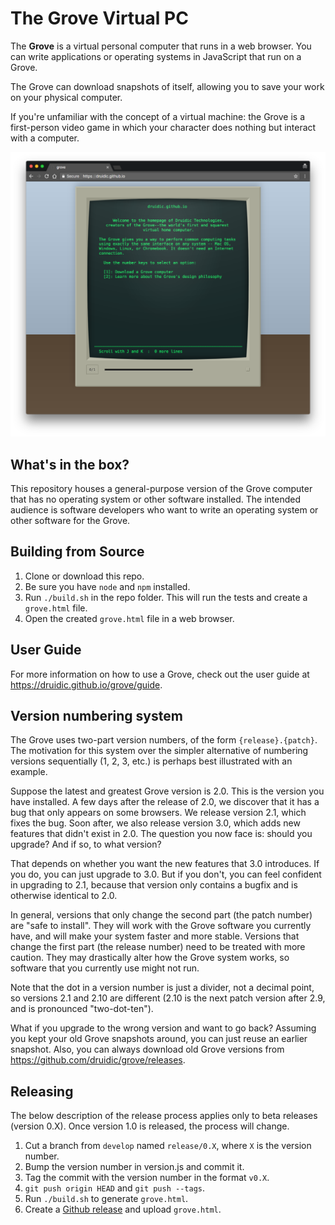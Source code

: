 # The Grove Virtual PC

The **Grove** is a virtual personal computer that runs in a
web browser. You can write applications or operating systems
in JavaScript that run on a Grove.

The Grove can download snapshots of itself, allowing you to
save your work on your physical computer.

If you're unfamiliar with the concept of a virtual machine:
the Grove is a first-person video game in which your
character does nothing but interact with a computer.

![Screenshot of a Grove computer running a simple program](screenshot.png)

## What's in the box?

This repository houses a general-purpose version of the
Grove computer that has no operating system or other
software installed. The intended audience is software
developers who want to write an operating system or other
software for the Grove.

## Building from Source

1. Clone or download this repo.
2. Be sure you have `node` and `npm` installed.
3. Run `./build.sh` in the repo folder. This will run the
   tests and create a `grove.html` file.
4. Open the created `grove.html` file in a web browser.

## User Guide

For more information on how to use a Grove, check out the
user guide at https://druidic.github.io/grove/guide.

## Version numbering system

The Grove uses two-part version numbers, of the form
`{release}.{patch}`. The motivation for this system over the
simpler alternative of numbering versions sequentially
(1, 2, 3, etc.) is perhaps best illustrated with an example.

Suppose the latest and greatest Grove version is 2.0. This
is the version you have installed. A few days after the
release of 2.0, we discover that it has a bug that only
appears on some browsers. We release version 2.1, which
fixes the bug. Soon after, we also release version 3.0,
which adds new features that didn't exist in 2.0. The
question you now face is: should you upgrade? And if so, to
what version?

That depends on whether you want the new features that 3.0
introduces. If you do, you can just upgrade to 3.0. But if
you don't, you can feel confident in upgrading to 2.1,
because that version only contains a bugfix and is otherwise
identical to 2.0.

In general, versions that only change the second part (the
patch number) are "safe to install". They will work with
the Grove software you currently have, and will make your
system faster and more stable. Versions that change
the first part (the release number) need to be treated with
more caution. They may drastically alter how the Grove
system works, so software that you currently use might not
run.

Note that the dot in a version number is just a divider, not
a decimal point, so versions 2.1 and 2.10 are different
(2.10 is the next patch version after 2.9, and is pronounced
"two-dot-ten").

What if you upgrade to the wrong version and want to go
back? Assuming you kept your old Grove snapshots around,
you can just reuse an earlier snapshot. Also, you can always
download old Grove versions from
https://github.com/druidic/grove/releases.

## Releasing

The below description of the release process applies only
to beta releases (version 0.X). Once version 1.0 is
released, the process will change.

1. Cut a branch from `develop` named `release/0.X`, where
  `X` is the version number.
2. Bump the version number in version.js and commit it.
3. Tag the commit with the version number in the format
  `v0.X`.
4. `git push origin HEAD` and `git push --tags`.
5. Run `./build.sh` to generate `grove.html`.
6. Create a [Github release](https://github.com/druidic/grove/releases)
  and upload `grove.html`.
